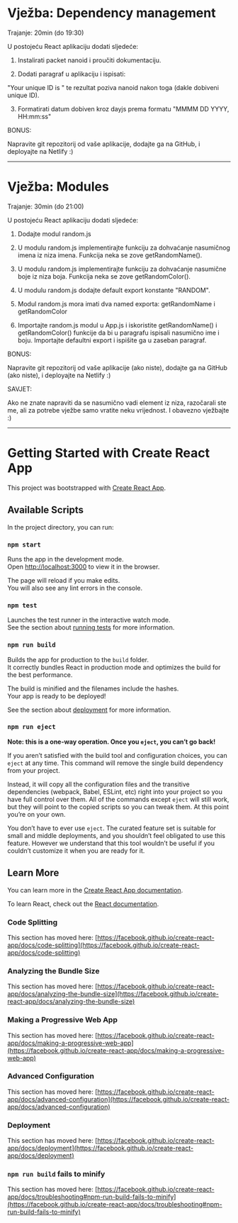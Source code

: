 # Vježba: Dependency management

Trajanje: 20min (do 19:30)


U postojeću React aplikaciju dodati sljedeće:

1. Instalirati packet nanoid i proučiti dokumentaciju.

2. Dodati paragraf u aplikaciju i ispisati:


"Your unique ID is " te rezultat poziva nanoid nakon toga (dakle dobiveni unique ID).


3. Formatirati datum dobiven kroz dayjs prema formatu "MMMM DD YYYY, HH:mm:ss"


BONUS:

Napravite git repozitorij od vaše aplikacije, dodajte ga na GitHub, i deployajte na Netlify :)

------------

# Vježba: Modules

Trajanje: 30min (do 21:00)


U postojeću React aplikaciju dodati sljedeće:


1. Dodajte modul random.js


2. U modulu random.js implementirajte funkciju za dohvaćanje nasumičnog imena iz niza imena. Funkcija neka se zove getRandomName().


3. U modulu random.js implementirajte funkciju za dohvaćanje nasumične boje iz niza boja. Funkcija neka se zove getRandomColor().


4. U modulu random.js dodajte default export konstante "RANDOM".


5. Modul random.js mora imati dva named exporta: getRandomName i getRandomColor


6. Importajte random.js modul u App.js i iskoristite getRandomName() i getRandomColor() funkcije da bi u paragrafu ispisali nasumično ime i boju. Importajte defaultni export i ispišite ga u zaseban paragraf.


BONUS:

Napravite git repozitorij od vaše aplikacije (ako niste), dodajte ga na GitHub (ako niste), i deployajte na Netlify :)


SAVJET:

Ako ne znate napraviti da se nasumično vadi element iz niza, razočarali ste me, ali za potrebe vježbe samo vratite neku vrijednost. I obavezno vježbajte :)

------------

# Getting Started with Create React App

This project was bootstrapped with [Create React App](https://github.com/facebook/create-react-app).

## Available Scripts

In the project directory, you can run:

### `npm start`

Runs the app in the development mode.\
Open [http://localhost:3000](http://localhost:3000) to view it in the browser.

The page will reload if you make edits.\
You will also see any lint errors in the console.

### `npm test`

Launches the test runner in the interactive watch mode.\
See the section about [running tests](https://facebook.github.io/create-react-app/docs/running-tests) for more information.

### `npm run build`

Builds the app for production to the `build` folder.\
It correctly bundles React in production mode and optimizes the build for the best performance.

The build is minified and the filenames include the hashes.\
Your app is ready to be deployed!

See the section about [deployment](https://facebook.github.io/create-react-app/docs/deployment) for more information.

### `npm run eject`

**Note: this is a one-way operation. Once you `eject`, you can’t go back!**

If you aren’t satisfied with the build tool and configuration choices, you can `eject` at any time. This command will remove the single build dependency from your project.

Instead, it will copy all the configuration files and the transitive dependencies (webpack, Babel, ESLint, etc) right into your project so you have full control over them. All of the commands except `eject` will still work, but they will point to the copied scripts so you can tweak them. At this point you’re on your own.

You don’t have to ever use `eject`. The curated feature set is suitable for small and middle deployments, and you shouldn’t feel obligated to use this feature. However we understand that this tool wouldn’t be useful if you couldn’t customize it when you are ready for it.

## Learn More

You can learn more in the [Create React App documentation](https://facebook.github.io/create-react-app/docs/getting-started).

To learn React, check out the [React documentation](https://reactjs.org/).

### Code Splitting

This section has moved here: [https://facebook.github.io/create-react-app/docs/code-splitting](https://facebook.github.io/create-react-app/docs/code-splitting)

### Analyzing the Bundle Size

This section has moved here: [https://facebook.github.io/create-react-app/docs/analyzing-the-bundle-size](https://facebook.github.io/create-react-app/docs/analyzing-the-bundle-size)

### Making a Progressive Web App

This section has moved here: [https://facebook.github.io/create-react-app/docs/making-a-progressive-web-app](https://facebook.github.io/create-react-app/docs/making-a-progressive-web-app)

### Advanced Configuration

This section has moved here: [https://facebook.github.io/create-react-app/docs/advanced-configuration](https://facebook.github.io/create-react-app/docs/advanced-configuration)

### Deployment

This section has moved here: [https://facebook.github.io/create-react-app/docs/deployment](https://facebook.github.io/create-react-app/docs/deployment)

### `npm run build` fails to minify

This section has moved here: [https://facebook.github.io/create-react-app/docs/troubleshooting#npm-run-build-fails-to-minify](https://facebook.github.io/create-react-app/docs/troubleshooting#npm-run-build-fails-to-minify)
